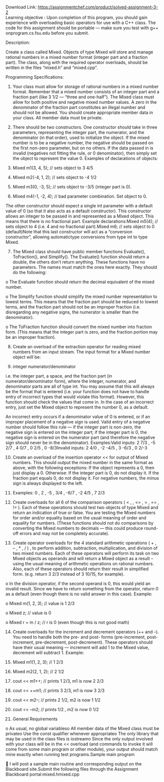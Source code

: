 Download Link: https://assignmentchef.com/product/solved-assignment-3-2
<br>
Learning objective : Upon completion of this program, you should gain experience with overloading basic operators for use with a C++ class. The code for this assignment should be portable — make sure you test with g++ onprogram.cs.fsu.edu before you submit.

Description:

Create a class called Mixed. Objects of type Mixed will store and manage rational numbers in a mixed number format (integer part and a fraction part). The class, along with the required operator overloads, should be written in the files “mixed.h” and “mixed.cpp”.

Programming Specifications:

1. Your class must allow for storage of rational numbers in a mixed number format. Remember that a mixed number consists of an integer part and a fraction part (like 3 1/2 — “three and one-half”). The Mixed class must allow for both positive and negative mixed number values. A zero in the denominator of the fraction part constitutes an illegal number and should not be allowed. You should create appropriate member data in your class. All member data must be private.

2. There should be two constructors. One constructor should take in three parameters, representing the integer part, the numerator, and the denominator (in that order), used to initialize the object. If the mixed number is to be a negative number, the negative should be passed on the first non-zero parameter, but on no others. If the data passed in is invalid (negatives not fitting the rule, or 0 denominator), then simply set the object to represent the value 0. Examples of declarations of objects:

3. Mixed m1(3, 4, 5); // sets object to 3 4/5

4. Mixed m2(-4, 1, 2); // sets object to -4 1/2

5. Mixed m3(0, -3, 5); // sets object to -3/5 (integer part is 0).

6. Mixed m4(-1, -2, 4); // bad parameter combination. Set object to 0.

The other constructor should expect a single int parameter with a default value of 0 (so that it also acts as a default constructor). This constructor allows an integer to be passed in and represented as a Mixed object. This means that there is no fractional part. Example declarations:Mixed m5(4); // sets object to 4 (i.e. 4 and no fractional part).Mixed m6; // sets object to 0 (default)Note that this last constructor will act as a “conversion constructor”, allowing automatictype conversions from type int to type Mixed.

7. The Mixed class should have public member functions Evaluate(), ToFraction(), and Simplify(). The Evaluate() function should return a double, the others don’t return anything. These functions have no parameters. The names must match the ones here exactly. They should do the following:

o The Evaluate function should return the decimal equivalent of the mixed number.

o The Simplify function should simplify the mixed number representation to lowest terms. This means that the fraction part should be reduced to lowest terms, and the fraction part should not be an improper fraction (i.e. disregarding any negative signs, the numerator is smaller than the denominator).

o The ToFraction function should convert the mixed number into fraction form. (This means that the integer part is zero, and the fraction portion may be an improper fraction).

8. Create an overload of the extraction operator for reading mixed numbers from an input stream. The input format for a Mixed number object will be:

9. integer numerator/denominator

i.e. the integer part, a space, and the fraction part (in numerator/denominator form), where the integer, numerator, and denominator parts are all of type int. You may assume that this will always be the format that is entered (i.e. your function does not have to handle entry of incorrect types that would violate this format). However, this function should check the values that come in. In the case of an incorrect entry, just set the Mixed object to represent the number 0, as a default.

An incorrect entry occurs if a denominator value of 0 is entered, or if an improper placement of a negative sign is used. Valid entry of a negative number should follow this rule — if the integer part is non-zero, the negative sign is entered on the integer part; if the integer part is 0, the negative sign is entered on the numerator part (and therefore the negative sign should never be in the denominator). Examples:Valid inputs: 2 7/3 , -5 2/7 , 4 0/7 , 0 2/5 , 0 -8/3Invalid inputs: 2 4/0 , -2 -4/5 , 3 -6/3 , 0 2/-3

10. Create an overload of the insertion operator &lt;&lt; for output of Mixed numbers. This should output the mixed number in the same format as above, with the following exceptions: If the object represents a 0, then just display a 0. Otherwise: If the integer part is 0, do not display it. If the fraction part equals 0, do not display it. For negative numbers, the minus sign is always displayed to the left.

11. Examples: 0 , 2 , -5 , 3/4 , -6/7 , -2 4/5 , 7 2/3

12. Create overloads for all 6 of the comparison operators ( &lt; , , &lt;= , = , == , != ). Each of these operations should test two objects of type Mixed and return an indication of true or false. You are testing the Mixed numbers for order and/or equality based on the usual meaning of order and equality for numbers. (These functions should not do comparisons by converting the Mixed numbers to decimals — this could produce round-off errors and may not be completely accurate).

13. Create operator overloads for the 4 standard arithmetic operations ( + , – , * , / ) , to perform addition, subtraction, multiplication, and division of two mixed numbers. Each of these operators will perform its task on two Mixed objects as operands and will return a Mixed object as a result – using the usual meaning of arithmetic operations on rational numbers. Also, each of these operators should return their result in simplified form. (e.g. return 3 2/3 instead of 3 10/15, for example).

o In the division operator, if the second operand is 0, this would yield an invalid result. Since we have to return something from the operator, return 0 as a default (even though there is no valid answer in this case). Example:

o Mixed m(1, 2, 3); // value is 1 2/3

o Mixed z; // value is 0

o Mixed r = m / z; // r is 0 (even though this is not good math)

14. Create overloads for the increment and decrement operators (++ and –). You need to handle both the pre- and post- forms (pre-increment, post-increment, pre-decrement, post-decrement). These operators should have their usual meaning — increment will add 1 to the Mixed value, decrement will subtract 1. Example:

15. Mixed m1(1, 2, 3); // 1 2/3

16. Mixed m2(2, 1, 2); // 2 1/2

17. cout &lt;&lt; m1++; // prints 1 2/3, m1 is now 2 2/3

18. cout &lt;&lt; ++m1; // prints 3 2/3, m1 is now 3 2/3

19. cout &lt;&lt; m2–; // prints 2 1/2, m2 is now 1 1/2

20. cout &lt;&lt; –m2; // prints 1/2 , m2 is now 0 1/2

21. General Requirements

o As usual, no global variableso All member data of the Mixed class must be privateo Use the const qualifier whenever appropriateo The only library that may be used in the class files is iostreamo Since the only output involved with your class will be in the &lt;&lt; overload (and commands to invoke it will come from some main program or other module), your output should match mine exactly when running test programs.Sample main program

 I will post a sample main routine and corresponding output on the Blackboard site.Submit the following files through the Assignment Blackboard portal:mixed.hmixed.cpp